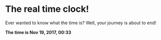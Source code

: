 # The real time clock!

Ever wanted to know what the time is? Well, your journey is about to end!

**The time is Nov 19, 2017, 00:33**